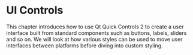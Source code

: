 # UI Controls

This chapter introduces how to use Qt Quick Controls 2 to create a user interface built from standard components such as buttons, labels, sliders and so on. We will look at how various styles can be used to move user interfaces between platforms before diving into custom styling.

